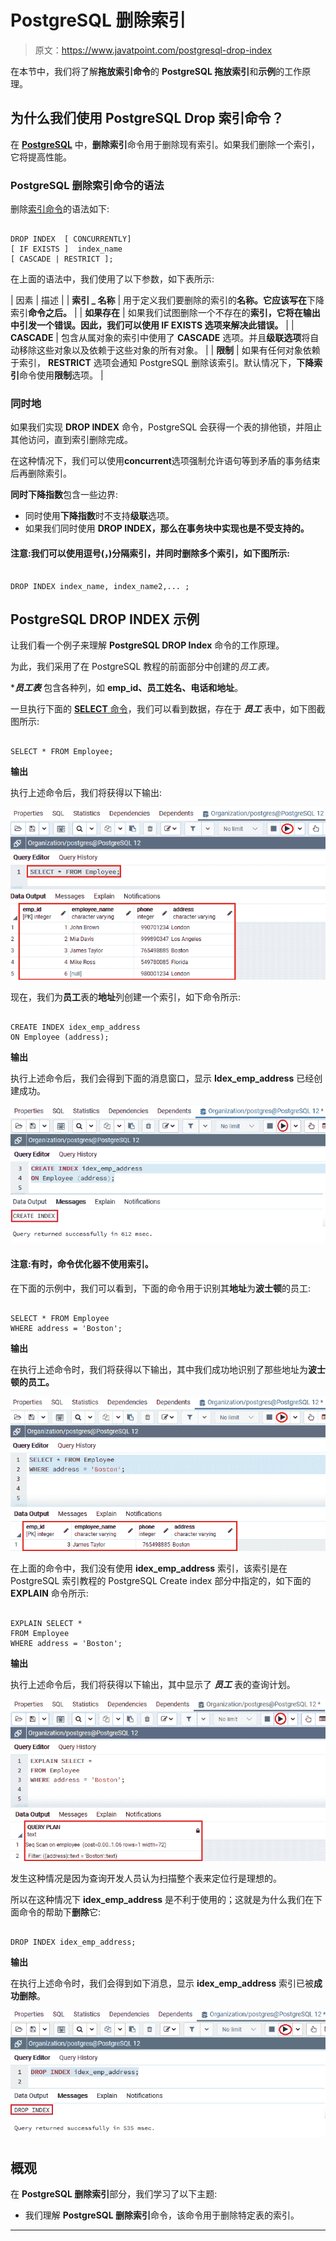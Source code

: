 # PostgreSQL 删除索引

> 原文：<https://www.javatpoint.com/postgresql-drop-index>

在本节中，我们将了解**拖放索引命令**的 **PostgreSQL 拖放索引**和**示例**的工作原理。

## 为什么我们使用 PostgreSQL Drop 索引命令？

在 **[PostgreSQL](https://www.javatpoint.com/postgresql-tutorial)** 中，**删除索引**命令用于删除现有索引。如果我们删除一个索引，它将提高性能。

### PostgreSQL 删除索引命令的语法

删除[索引命令](postgresql-indexes)的语法如下:

```

DROP INDEX  [ CONCURRENTLY]
[ IF EXISTS ]  index_name 
[ CASCADE | RESTRICT ];

```

在上面的语法中，我们使用了以下参数，如下表所示:

| 因素 | 描述 |
| **索引 _ 名称** | 用于定义我们要删除的索引的**名称。它应该写在**下降索引**命令之后。** |
| **如果存在** | 如果我们试图删除一个不存在的**索引，它将在输出中引发一个错误。因此，我们可以使用 **IF EXISTS** 选项来解决此错误。** |
| **CASCADE** | 包含从属对象的索引中使用了 **CASCADE** 选项。并且**级联选项**将自动移除这些对象以及依赖于这些对象的所有对象。 |
| **限制** | 如果有任何对象依赖于索引， **RESTRICT** 选项会通知 PostgreSQL 删除该索引。默认情况下，**下降索引**命令使用**限制**选项。 |

### 同时地

如果我们实现 **DROP INDEX** 命令，PostgreSQL 会获得一个表的排他锁，并阻止其他访问，直到索引删除完成。

在这种情况下，我们可以使用**concurrent**选项强制允许语句等到矛盾的事务结束后再删除索引。

**同时下降指数**包含一些边界:

*   同时使用**下降指数**时不支持**级联**选项。
*   如果我们同时使用 **DROP INDEX，那么在事务块中实现也是不受支持的。**

#### 注意:我们可以使用逗号(，)分隔索引，并同时删除多个索引，如下图所示:

```

DROP INDEX index_name, index_name2,... ;

```

## PostgreSQL DROP INDEX 示例

让我们看一个例子来理解 **PostgreSQL DROP Index** 命令的工作原理。

为此，我们采用了在 PostgreSQL 教程的前面部分中创建的*员工表。*

 ****员工表*** 包含各种列，如 **emp_id、员工姓名、电话和地址**。

一旦执行下面的 [**SELECT** 命令](https://www.javatpoint.com/postgresql-select)，我们可以看到数据，存在于 ***员工*** 表中，如下图截图所示:

```

SELECT * FROM Employee;

```

**输出**

执行上述命令后，我们将获得以下输出:

![PostgreSQL Drop Index](img/91795705d3cbca848bf43fd29e09ad09.png)

现在，我们为**员工**表的**地址**列创建一个索引，如下命令所示:

```

CREATE INDEX idex_emp_address 
ON Employee (address);

```

**输出**

执行上述命令后，我们会得到下面的消息窗口，显示 **Idex_emp_address** 已经创建成功。

![PostgreSQL Drop Index](img/852d8bb2a92b67368498e5634e0f92eb.png)

#### 注意:有时，命令优化器不使用索引。

在下面的示例中，我们可以看到，下面的命令用于识别其**地址**为**波士顿**的员工:

```

SELECT * FROM Employee
WHERE address = 'Boston';

```

**输出**

在执行上述命令时，我们将获得以下输出，其中我们成功地识别了那些地址为**波士顿的员工。**

![PostgreSQL Drop Index](img/723ed16e6c32a3a562151a88f44b0433.png)

在上面的命令中，我们没有使用 **idex_emp_address** 索引，该索引是在 PostgreSQL 索引教程的 PostgreSQL Create index 部分中指定的，如下面的 **EXPLAIN** 命令所示:

```

EXPLAIN SELECT *
FROM Employee
WHERE address = 'Boston';

```

**输出**

执行上述命令后，我们将获得以下输出，其中显示了 ***员工*** 表的查询计划。

![PostgreSQL Drop Index](img/b4a6b232707f28e111e4c2eb331f17cc.png)

发生这种情况是因为查询开发人员认为扫描整个表来定位行是理想的。

所以在这种情况下 **idex_emp_address** 是不利于使用的；这就是为什么我们在下面命令的帮助下**删除**它:

```

DROP INDEX idex_emp_address;

```

**输出**

在执行上述命令时，我们会得到如下消息，显示 **idex_emp_address** 索引已被**成功删除**。

![PostgreSQL Drop Index](img/f864f371ad820073fbd4a36262fdcdd7.png)

## 概观

在 **PostgreSQL 删除索引**部分，我们学习了以下主题:

*   我们理解 **PostgreSQL 删除索引**命令，该命令用于删除特定表的索引。

* * **